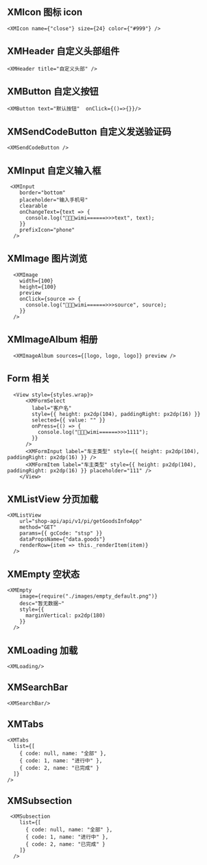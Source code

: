 <!--
 * @Author: wangtao
 * @Date: 2022-04-26 14:07:06
 * @LastEditors: 汪滔
 * @LastEditTime: 2022-06-14 18:20:35
 * @Description: file content
-->

## XMIcon 图标 icon

```
<XMIcon name={"close"} size={24} color={"#999"} />
```

## XMHeader 自定义头部组件

```
<XMHeader title="自定义头部" />
```

## XMButton 自定义按钮

```
<XMButton text="默认按钮"  onClick={()=>{}}/>
```

## XMSendCodeButton 自定义发送验证码

```
<XMSendCodeButton />
```

## XMInput 自定义输入框

```
 <XMInput
    border="bottom"
    placeholder="输入手机号"
    clearable
    onChangeText={text => {
      console.log("🚀🚀🚀wimi======>>>text", text);
    }}
    prefixIcon="phone"
  />
```

## XMImage 图片浏览

```
  <XMImage
    width={100}
    height={100}
    preview
    onClick={source => {
      console.log("🚀🚀🚀wimi======>>>source", source);
    }}
  />
```

## XMImageAlbum 相册

```
  <XMImageAlbum sources={[logo, logo, logo]} preview />
```

## Form 相关

```
  <View style={styles.wrap}>
      <XMFormSelect
        label="客户名"
        style={{ height: px2dp(104), paddingRight: px2dp(16) }}
        selected={{ value: "" }}
        onPress={() => {
          console.log("🚀🚀🚀wimi======>>>1111");
        }}
      />
      <XMFormInput label="车主类型" style={{ height: px2dp(104), paddingRight: px2dp(16) }} />
      <XMFormItem label="车主类型" style={{ height: px2dp(104), paddingRight: px2dp(16) }} placeholder="111" />
    </View>
```

## XMListView 分页加载

```
<XMListView
    url="shop-api/api/v1/pi/getGoodsInfoApp"
    method="GET"
    params={{ gcCode: "stsp" }}
    dataPropsName={"data.goods"}
    renderRow={item => this._renderItem(item)}
  />
```

## XMEmpty 空状态

```
<XMEmpty
    image={require("./images/empty_default.png")}
    desc="暂无数据~"
    style={{
      marginVertical: px2dp(180)
    }}
  />
```

## XMLoading 加载

```
<XMLoading/>
```

## XMSearchBar

```
<XMSearchBar/>
```

## XMTabs

```
<XMTabs
  list={[
    { code: null, name: "全部" },
    { code: 1, name: "进行中" },
    { code: 2, name: "已完成" }
  ]}
/>
```

## XMSubsection

```
 <XMSubsection
    list={[
      { code: null, name: "全部" },
      { code: 1, name: "进行中" },
      { code: 2, name: "已完成" }
    ]}
  />
```
